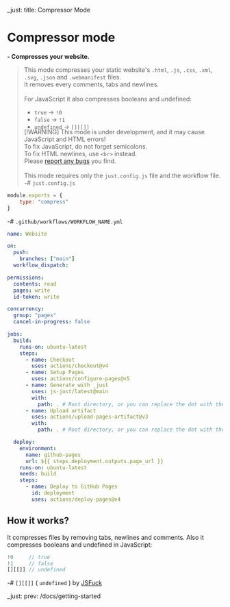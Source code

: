 _just: title: Compressor Mode
# Compressor mode
**- Compresses your website.**

> This mode compresses your static website's `.html`, `.js`, `.css`, `.xml`, `.svg`, `.json` and `.webmanifest` files.<br> It removes every comments, tabs and newlines. <br><br>For JavaScript it also compresses booleans and undefined: <br><ul style="margin-bottom: -19px"><li> `true` -> `!0` </li><li> `false` -> `!1` </li><li> `undefined` -> `[][[]]` </li></ul>

> [!WARNING] This mode is under development, and it may cause JavaScript and HTML errors! <br>To fix JavaScript, do not forget semicolons. <br>To fix HTML newlines, use `<br>` instead. <br>Please [report any bugs](https://github.com/js-just/_just/issues/new?labels=bug&template=bug.md) you find.
<br><br>
This mode requires only the `just.config.js` file and the workflow file.
-# `just.config.js`
```js
module.exports = {
    type: "compress"
}
```

-# `.github/workflows/WORKFLOW_NAME.yml`
```yml
name: Website

on:
  push:
    branches: ["main"]
  workflow_dispatch:

permissions:
  contents: read
  pages: write
  id-token: write

concurrency:
  group: "pages"
  cancel-in-progress: false

jobs:
  build:
    runs-on: ubuntu-latest
    steps:
      - name: Checkout
        uses: actions/checkout@v4
      - name: Setup Pages
        uses: actions/configure-pages@v5
      - name: Generate with _just
        uses: js-just/latest@main
        with:
          path: . # Root directory, or you can replace the dot with the path to your website directory to be compressed.
      - name: Upload artifact
        uses: actions/upload-pages-artifact@v3
        with:
          path: . # Root directory, or you can replace the dot with the path to your entire website to be deployed to GitHub Pages.

  deploy:
    environment:
      name: github-pages
      url: ${{ steps.deployment.outputs.page_url }}
    runs-on: ubuntu-latest
    needs: build
    steps:
      - name: Deploy to GitHub Pages
        id: deployment
        uses: actions/deploy-pages@v4
```

## How it works?
It compresses files by removing tabs, newlines and comments.
Also it compresses booleans and undefined in JavaScript:
```js
!0     // true
!1     // false
[][[]] // undefined
```
-# `[][[]]` ( `undefined` ) by [JSFuck](https://jsfuck.com/)

_just: prev: /docs/getting-started